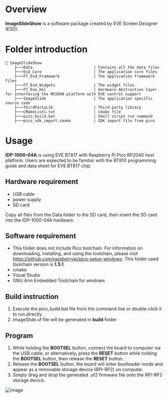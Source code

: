 # Overview

**ImageSlideShow** is a software package created by EVE Screen Designer (ESD).

# Folder introduction
```
📂 ImageSlideShow
    ├───Data                           | Contains all the data files
    ├───Esd_Core                       | The application core files
    ├───FT_Esd_Framework               | The application framework files
    ├───FT_Esd_Widgets                 | The widget files
    ├───FT_Eve_Hal                     | Hardware Abstraction layer for interfacing the RP2040 platform with EVE control support
    ├───ImageSlide                     | The application specific source code
    ├───ThirdPartyLib                  | Third party library
    ├───CMakeLists.txt                 | Cmake file
    ├───pico_build.bat                 | Shell script run command
    ├───pico_sdk_import.cmake          | SDK import file from pico
```
# Usage
**IDP-1000-04A** is using EVE BT817 with Raspberry Pi Pico RP2040 host platform. Users are expected to be familiar with the BT81X programming guide and data sheet for EVE BT817 chip.

## Hardware requirement
* USB cable
* power supply
* SD card 

Copy all files from the Data folder to the SD card, then insert the SD card into the IDP-1000-04A hardware.


## Software requirement
* This folder does not include Pico toolchain. For information on downloading, installing, and using the toolchain, please visit https://github.com/raspberrypi/pico-setup-windows. This folder used toolchain version is **1.5.1**.
* cmake
* Visual Studio
* GNU Arm Embedded Toolchain for windows

## Build instruction
1. Execute the pico_build.bat file from the command line or double-click it to run directly.
2. ImageSlide.uf file will be generated in **build** folder

## Program
1. While holding the **BOOTSEL** button, connect the board to computer via the USB cable, or alternatively, press the **RESET** button while holding the **BOOTSEL** button, then release the **RESET** button.
2. Release the **BOOTSEL** button. the board will enter bootloader mode and appear as a removable storage device (RPI-RP2) on computer.
3. Simply drag and drop the generated .uf2 firmware file onto the RPI-RP2 storage device.

![image](https://github.com/user-attachments/assets/e3094ea9-9eda-4787-98d2-b08d5f58ad8e)

